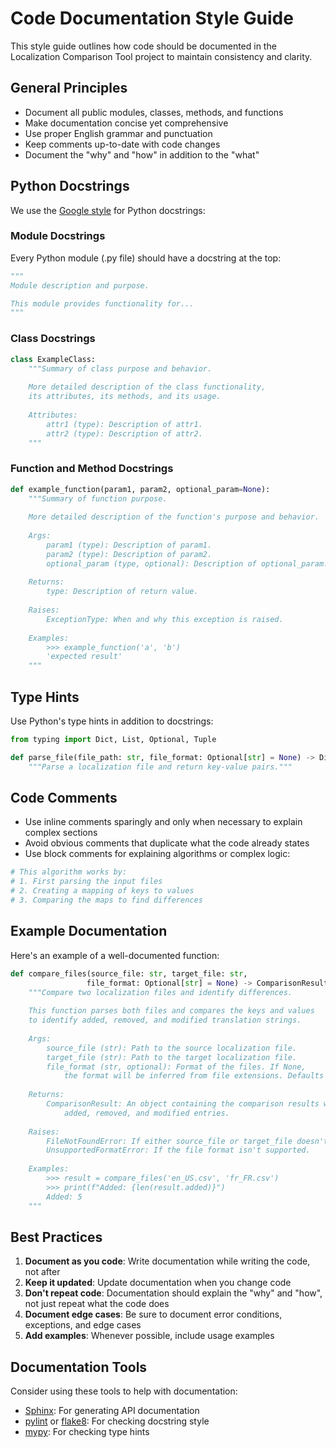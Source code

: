 # Code Documentation Style Guide

This style guide outlines how code should be documented in the Localization Comparison Tool project to maintain consistency and clarity.

## General Principles

- Document all public modules, classes, methods, and functions
- Make documentation concise yet comprehensive
- Use proper English grammar and punctuation
- Keep comments up-to-date with code changes
- Document the "why" and "how" in addition to the "what"

## Python Docstrings

We use the [Google style](https://github.com/google/styleguide/blob/gh-pages/pyguide.md#38-comments-and-docstrings) for Python docstrings:

### Module Docstrings

Every Python module (.py file) should have a docstring at the top:

```python
"""
Module description and purpose.

This module provides functionality for...
"""
```

### Class Docstrings

```python
class ExampleClass:
    """Summary of class purpose and behavior.
    
    More detailed description of the class functionality,
    its attributes, its methods, and its usage.
    
    Attributes:
        attr1 (type): Description of attr1.
        attr2 (type): Description of attr2.
    """
```

### Function and Method Docstrings

```python
def example_function(param1, param2, optional_param=None):
    """Summary of function purpose.
    
    More detailed description of the function's purpose and behavior.
    
    Args:
        param1 (type): Description of param1.
        param2 (type): Description of param2.
        optional_param (type, optional): Description of optional_param. Defaults to None.
    
    Returns:
        type: Description of return value.
        
    Raises:
        ExceptionType: When and why this exception is raised.
    
    Examples:
        >>> example_function('a', 'b')
        'expected result'
    """
```

## Type Hints

Use Python's type hints in addition to docstrings:

```python
from typing import Dict, List, Optional, Tuple

def parse_file(file_path: str, file_format: Optional[str] = None) -> Dict[str, str]:
    """Parse a localization file and return key-value pairs."""
```

## Code Comments

- Use inline comments sparingly and only when necessary to explain complex sections
- Avoid obvious comments that duplicate what the code already states
- Use block comments for explaining algorithms or complex logic:

```python
# This algorithm works by:
# 1. First parsing the input files
# 2. Creating a mapping of keys to values
# 3. Comparing the maps to find differences
```

## Example Documentation

Here's an example of a well-documented function:

```python
def compare_files(source_file: str, target_file: str, 
                 file_format: Optional[str] = None) -> ComparisonResult:
    """Compare two localization files and identify differences.
    
    This function parses both files and compares the keys and values
    to identify added, removed, and modified translation strings.
    
    Args:
        source_file (str): Path to the source localization file.
        target_file (str): Path to the target localization file.
        file_format (str, optional): Format of the files. If None,
            the format will be inferred from file extensions. Defaults to None.
    
    Returns:
        ComparisonResult: An object containing the comparison results with
            added, removed, and modified entries.
    
    Raises:
        FileNotFoundError: If either source_file or target_file doesn't exist.
        UnsupportedFormatError: If the file format isn't supported.
    
    Examples:
        >>> result = compare_files('en_US.csv', 'fr_FR.csv')
        >>> print(f"Added: {len(result.added)}")
        Added: 5
    """
```

## Best Practices

1. **Document as you code**: Write documentation while writing the code, not after
2. **Keep it updated**: Update documentation when you change code
3. **Don't repeat code**: Documentation should explain the "why" and "how", not just repeat what the code does
4. **Document edge cases**: Be sure to document error conditions, exceptions, and edge cases
5. **Add examples**: Whenever possible, include usage examples

## Documentation Tools

Consider using these tools to help with documentation:

- [Sphinx](https://www.sphinx-doc.org/): For generating API documentation
- [pylint](https://www.pylint.org/) or [flake8](https://flake8.pycqa.org/): For checking docstring style
- [mypy](http://mypy-lang.org/): For checking type hints